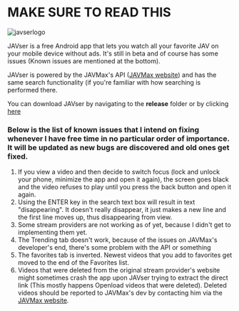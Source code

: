 # MAKE SURE TO READ THIS

![javserlogo](https://i.imgur.com/lD5FC3J.png)

JAVser is a free Android app that lets you watch all your favorite JAV on your mobile device without ads.
It's still in beta and of course has some issues (Known issues are mentioned at the bottom).

JAVser is powered by the JAVMax's API ([JAVMax website](https://www.javmax.co/en)) and has the same search functionality (if you're familiar with how searching is performed there.

You can download JAVser by navigating to the **release** folder or by clicking [here](https://github.com/gurobase/javser/raw/master/release/app-release.apk)


### Below is the list of known issues that I intend on fixing whenever I have free time in no particular order of importance. It will be updated as new bugs are discovered and old ones get fixed.

1. If you view a video and then decide to switch focus (lock and unlock your phone, minimize the app and open it again), the screen goes black and the video refuses to play until you press the back button and open it again.
2. Using the ENTER key in the search text box will result in text "disappearing". It doesn't really disappear, it just makes a new line and the first line moves up, thus disappearing from view.
3. Some stream providers are not working as of yet, because I didn't get to implementing them yet.
4. The Trending tab doesn't work, because of the issues on JAVMax's developer's end, there's some problem with the API or something
5. The favorites tab is inverted. Newest videos that you add to favorites get moved to the end of the Favorites list.
6. Videos that were deleted from the original stream provider's website might sometimes crash the app upon JAVser trying to extract the direct link (This mostly happens Openload videos that were deleted). Deleted videos should be reported to JAVMax's dev by contacting him via the [JAVMax website](https://www.javmax.co/en).
